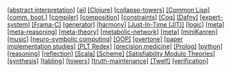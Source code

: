 <span class="wrd tagcloud0" id="0"><a href="https://github.com/search?q=user%3Anamin+user%3Ametareflection+user%3Ascala-lms+fork%3Atrue+topic%3Aabstract-interpretation">[abstract interpretation]</a></span> <span class="wrd tagcloud5" id="1"><a href="https://github.com/search?q=user%3Anamin+user%3Ametareflection+user%3Ascala-lms+fork%3Atrue+topic%3Aai">[ai]</a></span> <span class="wrd tagcloud5" id="2"><a href="https://github.com/search?q=user%3Anamin+user%3Ametareflection+user%3Ascala-lms+fork%3Atrue+topic%3Aclojure">[Clojure]</a></span> <span class="wrd tagcloud0" id="3"><a href="https://github.com/search?q=user%3Anamin+user%3Ametareflection+user%3Ascala-lms+fork%3Atrue+topic%3Acollapse-towers">[collapse-towers]</a></span> <span class="wrd tagcloud3" id="4"><a href="https://github.com/search?q=user%3Anamin+user%3Ametareflection+user%3Ascala-lms+fork%3Atrue+topic%3Acommon-lisp">[Common Lisp]</a></span> <span class="wrd tagcloud0" id="5"><a href="https://github.com/search?q=user%3Anamin+user%3Ametareflection+user%3Ascala-lms+fork%3Atrue+topic%3Acommunication-bootstrapping">[comm. boot.]</a></span> <span class="wrd tagcloud0" id="6"><a href="https://github.com/search?q=user%3Anamin+user%3Ametareflection+user%3Ascala-lms+fork%3Atrue+topic%3Acompiler">[compiler]</a></span>  <span class="wrd tagcloud0" id="8"><a href="https://github.com/search?q=user%3Anamin+user%3Ametareflection+user%3Ascala-lms+fork%3Atrue+topic%3Acomposition">[composition]</a></span> <span class="wrd tagcloud3" id="9"><a href="https://github.com/search?q=user%3Anamin+user%3Ametareflection+user%3Ascala-lms+fork%3Atrue+topic%3Aconstraints">[constraints]</a></span> <span class="wrd tagcloud3" id="10"><a href="https://github.com/search?q=user%3Anamin+user%3Ametareflection+user%3Ascala-lms+fork%3Atrue+topic%3Acoq">[Coq]</a></span> <span class="wrd tagcloud3" id="11"><a href="https://github.com/search?q=user%3Anamin+user%3Ametareflection+user%3Ascala-lms+fork%3Atrue+topic%3Adafny">[Dafny]</a></span> <span class="wrd tagcloud0" id="12"><a href="https://github.com/search?q=user%3Anamin+user%3Ametareflection+user%3Ascala-lms+fork%3Atrue+topic%3Aexpert-system">[expert-system]</a></span> <span class="wrd tagcloud0" id="13"><a href="https://github.com/search?q=user%3Anamin+user%3Ametareflection+user%3Ascala-lms+fork%3Atrue+topic%3Aframa-c">[Frama-C]</a></span> <span class="wrd tagcloud6" id="14"><a href="https://github.com/search?q=user%3Anamin+user%3Ametareflection+user%3Ascala-lms+fork%3Atrue+topic%3Agenerative-programming">[generator]</a></span> <span class="wrd tagcloud0" id="15"><a href="https://github.com/search?q=user%3Anamin+user%3Ametareflection+user%3Ascala-lms+fork%3Atrue+topic%3Aharmony">[harmony]</a></span> <span class="wrd tagcloud0" id="0"><a href="https://github.com/search?q=user%3Anamin+user%3Ametareflection+user%3Ascala-lms+fork%3Atrue+topic%3Ajit">[Just-In-Time (JIT)]</a></span> <span class="wrd tagcloud6" id="17"><a href="https://github.com/search?q=user%3Anamin+user%3Ametareflection+user%3Ascala-lms+fork%3Atrue+topic%3Alogic-programming">[logic]</a></span> <span class="wrd tagcloud0" id="18"><a href="https://github.com/search?q=user%3Anamin+user%3Ametareflection+user%3Ascala-lms+fork%3Atrue+topic%3Ameta">[meta]</a></span> <span class="wrd tagcloud0" id="19"><a href="https://github.com/search?q=user%3Anamin+user%3Ametareflection+user%3Ascala-lms+fork%3Atrue+topic%3Ameta-reasoning">[meta-reasoning]</a></span> <span class="wrd tagcloud3" id="20"><a href="https://github.com/search?q=user%3Anamin+user%3Ametareflection+user%3Ascala-lms+fork%3Atrue+topic%3Ameta-theory">[meta-theory]</a></span> <span class="wrd tagcloud0" id="21"><a href="https://github.com/search?q=user%3Anamin+user%3Ametareflection+user%3Ascala-lms+fork%3Atrue+topic%3Ametabolic-network">[metabolic-network]</a></span> <span class="wrd tagcloud6" id="22"><a href="https://github.com/search?q=user%3Anamin+user%3Ametareflection+user%3Ascala-lms+fork%3Atrue+topic%3Ametaprogramming">[meta]</a></span> <span class="wrd tagcloud7" id="23"><a data-url="https://github.com/search?q=user%3Anamin+user%3Ametareflection+user%3Ascala-lms+fork%3Atrue+topic%3Aminikanren+user%3Awebyrd" href="https://github.com/search?q=user%3Anamin+user%3Ametareflection+user%3Ascala-lms+fork%3Atrue+topic%3Aminikanren+user%3Awebyrd" title="">[miniKanren]</a></span> <span class="wrd tagcloud0" id="25"><a href="https://github.com/search?q=user%3Anamin+user%3Ametareflection+user%3Ascala-lms+fork%3Atrue+topic%3Amusic">[music]</a></span> <span class="wrd tagcloud0" id="25"><a href="https://github.com/search?q=user%3Anamin+user%3Ametareflection+user%3Ascala-lms+fork%3Atrue+topic%3Aneuro-symbolic">[neuro-symbolic computing]</a></span> <span class="wrd tagcloud0" id="26"><a href="https://github.com/search?q=user%3Anamin+user%3Ametareflection+user%3Ascala-lms+fork%3Atrue+topic%3Aoop">[OOP]</a></span> <span class="wrd tagcloud0" id="27"><a href="https://github.com/search?q=user%3Anamin+user%3Ametareflection+user%3Ascala-lms+fork%3Atrue+topic%3Aovertone">[overtone]</a></span> <span class="wrd tagcloud5" id="28"><a href="https://github.com/search?q=user%3Anamin+user%3Ametareflection+user%3Ascala-lms+fork%3Atrue+topic%3Apaper-implementations">[paper implementation studies]</a></span> <span class="wrd tagcloud0" id="29"><a href="https://github.com/search?q=user%3Anamin+user%3Ametareflection+user%3Ascala-lms+fork%3Atrue+topic%3Aplt-redex">[PLT Redex]</a></span> <span class="wrd tagcloud3" id="11"><a data-url="https://github.com/search?q=user%3Anamin+user%3Ametareflection+user%3Awebyrd+fork%3Atrue+topic%3Ancats-translator" href="https://github.com/search?q=user%3Anamin+user%3Ametareflection+user%3Awebyrd+fork%3Atrue+topic%3Ancats-translator" title="">[precision medicine]</a> </span><span class="wrd tagcloud3" id="30"><a href="https://github.com/search?q=user%3Anamin+user%3Ametareflection+user%3Ascala-lms+fork%3Atrue+topic%3Aprolog">[Prolog]</a></span> <span class="wrd tagcloud0" id="31"><a href="https://github.com/search?q=user%3Anamin+user%3Ametareflection+user%3Ascala-lms+fork%3Atrue+topic%3Apython">[python]</a></span> <span class="wrd tagcloud3" id="32"><a href="https://github.com/search?q=user%3Anamin+user%3Ametareflection+user%3Ascala-lms+fork%3Atrue+topic%3Areasoning">[reasoning]</a></span> <span class="wrd tagcloud6" id="33"><a href="https://github.com/search?q=user%3Anamin+user%3Ametareflection+user%3Ascala-lms+fork%3Atrue+topic%3Areflection">[reflection]</a></span> <span class="wrd tagcloud5" id="34"><a href="https://github.com/search?q=user%3Anamin+user%3Ametareflection+user%3Ascala-lms+fork%3Atrue+topic%3Ascala">[Scala]</a></span> <span class="wrd tagcloud10" id="35"><a href="https://github.com/search?q=user%3Anamin+user%3Ametareflection+user%3Ascala-lms+fork%3Atrue+topic%3Ascheme">[Scheme]</a></span> <span class="wrd tagcloud3" id="36"><a href="https://github.com/search?q=user%3Anamin+user%3Ametareflection+user%3Ascala-lms+fork%3Atrue+topic%3Asmt">[Satisfiability Modulo Theories]</a></span> <span class="wrd tagcloud3" id="36"><a href="https://github.com/search?q=user%3Anamin+user%3Ametareflection+fork%3Atrue+topic%3Asynthesis">[synthesis]</a></span> <span class="wrd tagcloud0" id="37"><a href="https://github.com/search?q=user%3Anamin+user%3Ametareflection+user%3Ascala-lms+fork%3Atrue+topic%3Atabling">[tabling]</a></span> <span class="wrd tagcloud1" id="38"><a href="https://github.com/search?q=user%3Anamin+user%3Ametareflection+user%3Ascala-lms+fork%3Atrue+topic%3Atowers">[towers]</a></span> <span class="wrd tagcloud1" id="38"><a href="https://github.com/search?q=user%3Anamin+user%3Ametareflection+fork%3Atrue+topic%3Atruth-maintenance">[truth-maintenance]</a></span> <span class="wrd tagcloud0" id="39"><a href="https://github.com/search?q=user%3Anamin+user%3Ametareflection+user%3Ascala-lms+fork%3Atrue+topic%3Atwelf">[Twelf]</a></span> <span class="wrd tagcloud0" id="40"><a href="https://github.com/search?q=user%3Anamin+user%3Ametareflection+user%3Ascala-lms+fork%3Atrue+topic%3Averification">[verification]</a></span>


